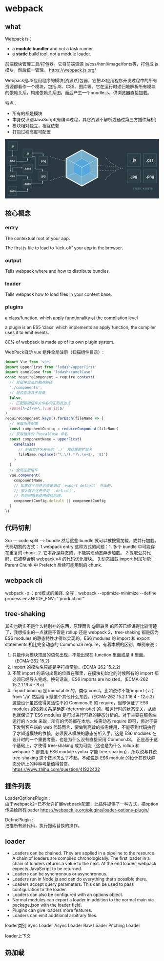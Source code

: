 # webpack

## what

Webpack is：
- a **module bundler** and not a task runner.
- a **static** build tool, not a module loader.

前端模块管理工具/打包器。它将前端资源 js/css/html/image/fonts等，打包成 js  模块，然后统一管理。
https://webpack.js.org/


Webpack是JS应用程序的模块(资源)打包器，它把JS应用程序开发过程中的所有资源都看作一个模块，包括JS、CSS、图片等。它在运行时递归地解析所有模块的依赖关系，构建依赖关系图，而后产生一个bundle.js，供浏览器直接加载。

特点：
- 所有的都是模块
- 本身仅识别JavaScript(有编译过程，其它资源不解析或通过第三方插件解析)
- 模块相对独立，相互依赖
- 打包过程高度可配置

<img src="./assets/images/webpack.png"/>

## 核心概念

### entry
The contextual root of your app.

The first js file to load to ‘kick-off’ your app in the browser.

### output
Tells webpack where and how to distribute bundles.

### loader
Tells webpack how to load files in your content base.

### plugins
a class/function, which apply functionality at the compilation level

a plugin is an ES5 ‘class’ which implements an apply function, the compiler uses it to emit events.

80% of webpack is made up of its own plugin system.










WebPack自动 vue 组件全局注册（扫描组件目录）:

```javascript
import Vue from 'vue'
import upperFirst from 'lodash/upperFirst'
import camelCase from 'lodash/camelCase'
const requireComponent = require.context(
  // 其组件目录的相对路径
  './components',
  // 是否查询其子目录
  false,
  // 匹配基础组件文件名的正则表达式
  /Base[A-Z]\w+\.(vue|js)$/
)
requireComponent.keys().forEach(fileName => {
  // 获取组件配置
  const componentConfig = requireComponent(fileName)
  // 获取组件的 PascalCase 命名
  const componentName = upperFirst(
    camelCase(
      // 剥去文件名开头的 `./` 和结尾的扩展名
      fileName.replace(/^\.\/(.*)\.\w+$/, '$1')
    )
  )
  // 全局注册组件
  Vue.component(
    componentName,
    // 如果这个组件选项是通过 `export default` 导出的，
    // 那么就会优先使用 `.default`，
    // 否则回退到使用模块的根。
    componentConfig.default || componentConfig
  )
})

```



## 代码切割

Src — code split —> bundle  然后这些 bundle 就可以被按需加载，或并行加载。
代码切割的方式：
1.webpack entry
   这种方式的问题：1. 多个 bundle 中可能存在重复的 chunk.  2. 它本身是静态的，不能实现动态异步加载。
2.提取公共代码，已被整合到 webpack v4 的代码优化版块。
3.动态加载 import
附加功能：
Parent Chunk 中  Prefetch 后续可能用到的 chunk.


## webpack cli
webpack -p ：prd模式的编译.
全写：webpack --optimize-minimize --define process.env.NODE_ENV="'production'"



## tree-shaking
其实也确实不是什么特别神的东西，原理而言 @顾轶灵 的回答已经讲得比较清楚了，我想指出的一点就是不管是 rollup 还是 webpack 2，tree-shaking 都是因为 ES6 modules 的静态特性才得以实现的。ES6 modules 的 import 和 export statements 相比完全动态的 CommonJS require，有着本质的区别。举例来说：
1. 只能作为模块顶层的语句出现，不能出现在 function 里面或是 if 里面。（ECMA-262 15.2)
2. import 的模块名只能是字符串常量。(ECMA-262 15.2.2)
3. 不管 import 的语句出现的位置在哪里，在模块初始化的时候所有的 import 都必须已经导入完成。换句话说，ES6 imports are hoisted。(ECMA-262 15.2.1.16.4 - 8.a)
4. import binding 是 immutable 的，类似 const。比如说你不能 import { a } from './a' 然后给 a 赋值个其他什么东西。(ECMA-262 15.2.1.16.4 - 12.c.3)
这些设计虽然使得灵活性不如 CommonJS 的 require，但却保证了 ES6 modules 的依赖关系是确定 (deterministic) 的，和运行时的状态无关，从而也就保证了 ES6 modules 是可以进行可靠的静态分析的。对于主要在服务端运行的 Node 来说，所有的代码都在本地，按需动态 require 即可，但对于要下发到客户端的 web 代码而言，要做到高效的按需使用，不能等到代码执行了才知道模块的依赖，必须要从模块的静态分析入手。这是 ES6 modules 在设计时的一个重要考量，也是为什么没有直接采用 CommonJS。
正是基于这个基础上，才使得 tree-shaking 成为可能（这也是为什么 rollup 和 webpack 2 都要用 ES6 module syntax 才能 tree-shaking），所以说与其说 tree-shaking 这个技术怎么了不起，不如说是 ES6 module 的设计在模块静态分析上的种种考量值得赞赏。
https://www.zhihu.com/question/41922432





## 插件列表
LoaderOptionsPlugin    :    
由于webpack2+已不允许扩展webpack配置，此插件提供了一种方式，把option 传递给所有loader
https://webpack.js.org/plugins/loader-options-plugin/

DefinePlugin    :    
扫描所有源代码，执行搜索替换的操作。


## loader
* Loaders can be chained. They are applied in a pipeline to the resource. A chain of loaders are compiled chronologically. The first loader in a chain of loaders returns a value to the next. At the end loader, webpack expects JavaScript to be returned.
* Loaders can be synchronous or asynchronous.
* Loaders run in Node.js and can do everything that’s possible there.
* Loaders accept query parameters. This can be used to pass configuration to the loader.
* Loaders can also be configured with an options object.
* Normal modules can export a loader in addition to the normal main via package.json with the loader field.
* Plugins can give loaders more features.
* Loaders can emit additional arbitrary files.

loader类别
Sync Loader
Async Loader
Raw Loader
Pitching Loader

loader上下文

## 热加载
